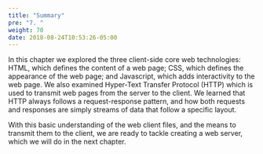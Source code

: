 ```yaml
---
title: "Summary"
pre: "7. "
weight: 70
date: 2018-08-24T10:53:26-05:00
---
```


In this chapter we explored the three client-side core web technologies: HTML, which defines the content of a web page; CSS, which defines the appearance of the web page; and Javascript, which adds interactivity to the web page.  We also examined Hyper-Text Transfer Protocol (HTTP) which is used to transmit web pages from the server to the client.  We learned that HTTP always follows a request-response pattern, and how both requests and responses are simply streams of data that follow a specific layout.

With this basic understanding of the web client files, and the means to transmit them to the client, we are ready to tackle creating a web server, which we will do in the next chapter.
